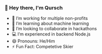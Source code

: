 ### 👋 Hey there, I'm Qursch
- 🔭 I’m working for multiple non-profits
- 🌱 I’m learning about machine learning
- 👯 I’m looking to collaborate in hackathons
- 💻 I’m experienced in backend Node.js
- 😄 Pronouns: He/Him
- ⚡ Fun Fact: Competetive Skier
